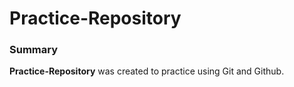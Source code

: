 Practice-Repository
===============

### Summary
**Practice-Repository** was created to practice using Git and Github.
